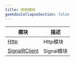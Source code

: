 ```yaml
---
title: 网络模块
geekdocCollapseSection: false
---
```


| 模块 | 描述 |
| - | - |
| [Http](/WithWhatForUnity/Net/WebRequestMgr) | Http模块 |
| [SignalRClient](/WithWhatForUnity/Net/SignalRClient) | Signal模块 |